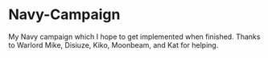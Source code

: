 # Navy-Campaign
My Navy campaign which I hope to get implemented when finished.
Thanks to Warlord Mike, Disiuze, Kiko, Moonbeam, and Kat for helping.
